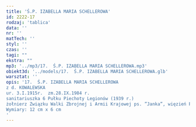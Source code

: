 ```yaml
---
title: 'Ś.P. IZABELLA MARIA SCHELLEROWA'
id: 2222-17
rodzaj: 'tablica'
data: ''
nr: ''
matTech: ''
styl: ''
czas: ''
tagi: ""
ekstra: ""
mp3: '../mp3/17.  Ś.P. IZABELLA MARIA SCHELLEROWA.mp3'
obiekt3d: '../models/17.  Ś.P. IZABELLA MARIA SCHELLEROWA.glb'
warsztat: ''
opis: '17.  Ś.P. IZABELLA MARIA SCHELLEROWA
z d. KOWALEWSKA
ur. 3.I.1915r.	zm.28.IX.1984 r.
sanitariuszka 6 Pułku Piechoty Legionów (1939 r.)
żołnierz Związku Walki Zbrojnej i Armii Krajowej ps. ”Janka”, więzień PRL
Wymiary: 12 cm x 6 cm
'
---
```


